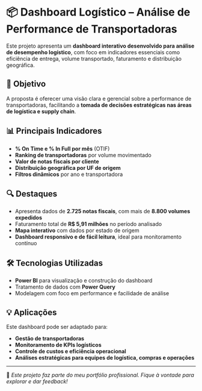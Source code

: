 # 📦 Dashboard Logístico – Análise de Performance de Transportadoras

Este projeto apresenta um **dashboard interativo desenvolvido para análise de desempenho logístico**, com foco em indicadores essenciais como eficiência de entrega, volume transportado, faturamento e distribuição geográfica.

## 🎯 Objetivo

A proposta é oferecer uma visão clara e gerencial sobre a performance de transportadoras, facilitando a **tomada de decisões estratégicas nas áreas de logística e supply chain**.

## 📊 Principais Indicadores

- **% On Time e % In Full por mês** (OTIF)
- **Ranking de transportadoras** por volume movimentado
- **Valor de notas fiscais por cliente**
- **Distribuição geográfica por UF de origem**
- **Filtros dinâmicos** por ano e transportadora

## 🔍 Destaques

- Apresenta dados de **2.725 notas fiscais**, com mais de **8.800 volumes expedidos**
- Faturamento total de **R$ 5,91 milhões** no período analisado
- **Mapa interativo** com dados por estado de origem
- **Dashboard responsivo e de fácil leitura**, ideal para monitoramento contínuo

## 🛠️ Tecnologias Utilizadas

- **Power BI** para visualização e construção do dashboard
- Tratamento de dados com **Power Query**
- Modelagem com foco em performance e facilidade de análise

## 💡 Aplicações

Este dashboard pode ser adaptado para:

- **Gestão de transportadoras**
- **Monitoramento de KPIs logísticos**
- **Controle de custos e eficiência operacional**
- **Análises estratégicas para equipes de logística, compras e operações**

---

📁 *Este projeto faz parte do meu portfólio profissional. Fique à vontade para explorar e dar feedback!*
